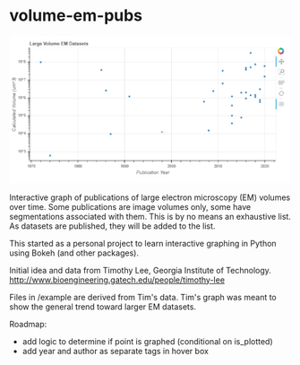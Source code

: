 # volume-em-pubs

![sample plot of published EM volumes over time](samplePlot.png)

Interactive graph of publications of large electron microscopy (EM) volumes over time. Some publications are image volumes only, some have segmentations associated with them. This is by no means an exhaustive list. As datasets are published, they will be added to the list.

This started as a personal project to learn interactive graphing in Python using Bokeh (and other packages).

Initial idea and data from Timothy Lee, Georgia Institute of Technology. 
http://www.bioengineering.gatech.edu/people/timothy-lee

Files in /example are derived from Tim's data. Tim's graph was meant to show the general trend toward larger EM datasets.


Roadmap:
- add logic to determine if point is graphed (conditional on is_plotted)
- add year and author as separate tags in hover box
